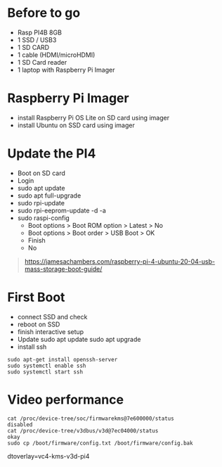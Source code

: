 # Before to go

* Rasp PI4B 8GB
* 1 SSD / USB3
* 1 SD CARD
* 1 cable (HDMI/microHDMI)
* 1 SD Card reader
* 1 laptop with Raspberry Pi Imager

# Raspberry Pi Imager
* install Raspberry Pi OS Lite on SD card using imager
* install Ubuntu on SSD card using imager

# Update the PI4
* Boot on SD card
* Login
* sudo apt update
* sudo apt full-upgrade
* sudo rpi-update
* sudo rpi-eeprom-update -d -a
* sudo raspi-config
   * Boot options > Boot ROM option > Latest > No
   * Boot options > Boot order > USB Boot > OK
   * Finish
   * No
> https://jamesachambers.com/raspberry-pi-4-ubuntu-20-04-usb-mass-storage-boot-guide/

# First Boot
* connect SSD and check
* reboot on SSD
* finish interactive setup
* Update
sudo apt update
sudo apt upgrade
* install ssh
```ssh
sudo apt-get install openssh-server
sudo systemctl enable ssh
sudo systemctl start ssh
```

# Video performance
```ssh
cat /proc/device-tree/soc/firmwarekms@7e600000/status
disabled
cat /proc/device-tree/v3dbus/v3d@7ec04000/status
okay
sudo cp /boot/firmware/config.txt /boot/firmware/config.bak
```
dtoverlay=vc4-kms-v3d-pi4

